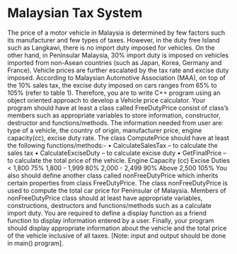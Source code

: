 # Malaysian Tax System
The price of a motor vehicle in Malaysia is determined by few factors such its manufacturer and few types of taxes. However, in the duty free Island such as Langkawi, there is no import duty imposed for vehicles. On the other hand, in Peninsular Malaysia, 30% import duty is imposed on vehicles imported from non-Asean countries (such as Japan, Korea, Germany and France). Vehicle prices are further escalated by the tax rate and excise duty imposed. According to Malaysian Automotive Association (MAA), on top of the 10% sales tax, the excise duty imposed on cars ranges from 65% to 105% (refer to table 1). Therefore, you are to write C++ program using an object oriented approach to develop a Vehicle price calculator. Your program should have at least a class called FreeDutyPrice consist of class’s members such as appropriate variables to store information, constructor, destructor and functions/methods. The information needed from user are: type of a vehicle, the country of origin, manufacturer price, engine capacity(cc), excise duty rate. The class ComputePrice should have at least the following functions/methods:- • CalculateSalesTax – to calculate the sales tax • CalculateExciseDuty – to calculate excise duty • GetFinalPrice – to calculate the total price of the vehicle. Engine Capacity (cc) Excise Duties < 1,800 75% 1,800 - 1,999 80% 2,000 - 2,499 90% Above 2,500 105% You also should define another class called nonFreeDutyPrice which inherits certain properties from class FreeDutyPrice. The class nonFreeDutyPrice is used to compute the total car price for Peninsular of Malaysia. Members of nonFreeDutyPrice class should at least have appropriate variables, constructions, destructors and functions/methods such as a calculate import duty. You are required to define a display function as a friend function to display information entered by a user. Finally, your program should display appropriate information about the vehicle and the total price of the vehicle inclusive of all taxes. [Note: input and output should be done in main() program].


